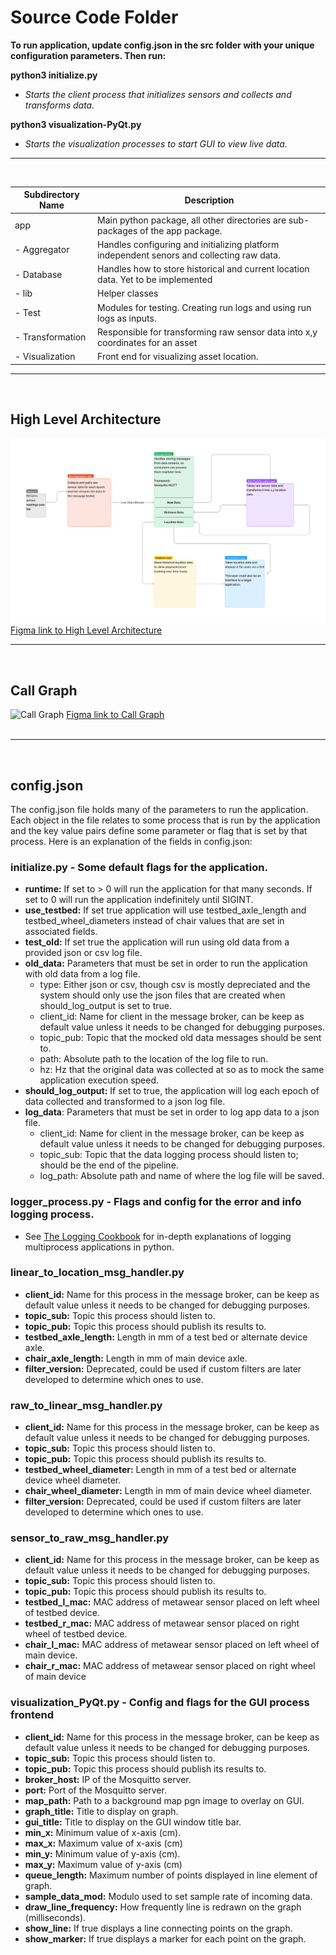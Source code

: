 # Source Code Folder
**To run application, update config.json in the src folder with your unique configuration parameters. Then run:**  

**python3 initialize.py**
- *Starts the client process that initializes sensors and collects and transforms data.*  

**python3 visualization-PyQt.py**   
- *Starts the visualization processes to start GUI to view live data.*  

------
  
<br>

| Subdirectory Name | Description |
|---|---|
|app| Main python package, all other directories are sub-packages of the app package.|
| - Aggregator | Handles configuring and initializing platform independent senors and collecting raw data.|
| - Database |Handles how to store historical and current location data. Yet to be implemented |
| - lib |Helper classes|
| - Test| Modules for testing. Creating run logs and using run logs as inputs. |
| - Transformation |Responsible for transforming raw sensor data into x,y coordinates for an asset |
| - Visualization | Front end for visualizing asset location.|

------
<br>

## High Level Architecture

![High Level Architecture](../Documentation/high_level_architecture.png "High Level Architecture")  
[Figma link to High Level Architecture](https://www.figma.com/file/QpHLV2bYdOp85XvTa2iev8/Capstone-High-Level-Architecture?node-id=0%3A1&t=K7Jq5j7D3IPaZaWu-1)  

------
<br>

## Call Graph

![Call Graph](../Documentation/call_graph.png)
[Figma link to Call Graph](https://www.figma.com/file/Vp7uYtZlDxoxrRqdHUt4Oq/API-Call-Diagram?type=whiteboard&node-id=0%3A1&t=bzkpQCwWuvQsphzr-1)  
<br>

------
<br>

## config.json  

The config.json file holds many of the parameters to run the application. Each object in the file relates to some process that is run by the application and the key value pairs define some parameter or flag that is set by that process. Here is an explanation of the fields in config.json:

### **initialize.py** - Some default flags for the application.  
- **runtime:** If set to > 0 will run the application for that many seconds. If set to 0 will run the application indefinitely until SIGINT.  
- **use_testbed:** If set true application will use testbed_axle_length and testbed_wheel_diameters instead of chair values that are set in associated fields.  
- **test_old:** If set true the application will run using old data from a provided json or csv log file.
- **old_data:** Parameters that must be set in order to run the application with old data from a log file.
  - type: Either json or csv, though csv is mostly depreciated and the system should only use the json files that are created when should_log_output is set to true.
  - client_id: Name for client in the message broker, can be keep as default value unless it needs to be changed for debugging purposes.
  - topic_pub: Topic that the mocked old data messages should be sent to.
  - path: Absolute path to the location of the log file to run.
  - hz: Hz that the original data was collected at so as to mock the same application execution speed. 
- **should_log_output:** If set to true, the application will log each epoch of data collected and transformed to a json log file.
- **log_data**: Parameters that must be set in order to log app data to a json file.
  - client_id: Name for client in the message broker, can be keep as default value unless it needs to be changed for debugging purposes.
  - topic_sub: Topic that the data logging process should listen to; should be the end of the pipeline. 
  - log_path: Absolute path and name of where the log file will be saved.  

### **logger_process.py** - Flags and config for the error and info logging process.
- See [The Logging Cookbook](https://docs.python.org/3/howto/logging-cookbook.html#logging-to-a-single-file-from-multiple-processes) for in-depth explanations of logging multiprocess applications in python. 

### **linear_to_location_msg_handler.py** 
- **client_id:** Name for this process in the message broker, can be keep as default value unless it needs to be changed for debugging purposes.
- **topic_sub:** Topic this process should listen to.
- **topic_pub:** Topic this process should publish its results to.
- **testbed_axle_length:** Length in mm of a test bed or alternate device axle.
- **chair_axle_length:** Length in mm of main device axle.
- **filter_version:** Deprecated, could be used if custom filters are later developed to determine which ones to use.  

### **raw_to_linear_msg_handler.py**
- **client_id:** Name for this process in the message broker, can be keep as default value unless it needs to be changed for debugging purposes.
- **topic_sub:** Topic this process should listen to.
- **topic_pub:** Topic this process should publish its results to.
- **testbed_wheel_diameter:** Length in mm of a test bed or alternate device wheel diameter.
- **chair_wheel_diameter:** Length in mm of main device wheel diameter.
- **filter_version:** Deprecated, could be used if custom filters are later developed to determine which ones to use.

### **sensor_to_raw_msg_handler.py**
- **client_id:** Name for this process in the message broker, can be keep as default value unless it needs to be changed for debugging purposes.
- **topic_sub:** Topic this process should listen to.
- **topic_pub:** Topic this process should publish its results to.
- **testbed_l_mac:** MAC address of metawear sensor placed on left wheel of testbed device.
- **testbed_r_mac:** MAC address of metawear sensor placed on right wheel of testbed device.
- **chair_l_mac:** MAC address of metawear sensor placed on left wheel of main device.
- **chair_r_mac:** MAC address of metawear sensor placed on right wheel of main device

### **visualization_PyQt.py** - Config and flags for the GUI process frontend
- **client_id:** Name for this process in the message broker, can be keep as default value unless it needs to be changed for debugging purposes.
- **topic_sub:** Topic this process should listen to.
- **topic_pub:** Topic this process should publish its results to.
- **broker_host:** IP of the Mosquitto server.
- **port:** Port of the Mosquitto server.
- **map_path:** Path to a background map pgn image to overlay on GUI.
- **graph_title:** Title to display on graph.
- **gui_title:** Title to display on the GUI window title bar.
- **min_x:** Minimum value of x-axis (cm).
- **max_x:** Maximum value of x-axis (cm)
- **min_y:** Minimum value of y-axis (cm).
- **max_y:** Maximum value of y-axis (cm)
- **queue_length:** Maximum number of points displayed in line element of graph.
- **sample_data_mod:** Modulo used to set sample rate of incoming data.
- **draw_line_frequency:** How frequently line is redrawn on the graph (milliseconds).
- **show_line:** If true displays a line connecting points on the graph.
- **show_marker:** If true displays a marker for each point on the graph.



